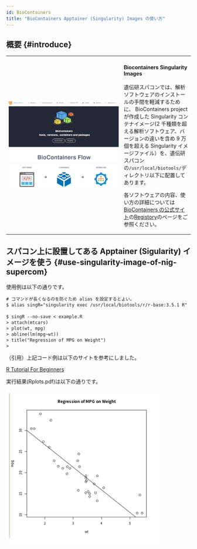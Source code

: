 ```yaml
---
id: BioContainers
title: "BioContainers Apptainer (Singularity) Images の使い方"
---
```


## 概要 {#introduce}


<table border="0">
<tr>
<td width="300">

![](biocontainers_top.png)

</td>
<td>
<h4>Biocontainers Singularity Images</h4>

遺伝研スパコンでは、解析ソフトウェアのインストールの手間を軽減するために、
BioContainers project が作成した Singularity コンテナイメージ(2 千種類を超える解析ソフトウェア、バージョンの違いを含め 9 万個を超える Singularity イメージファイル）を、遺伝研スパコンの`/usr/local/biotools/`ディレクトリ以下に配置してあります。

各ソフトウェアの内容、使い方の詳細については [BioContainers の公式サイト](https://biocontainers.pro)の[Registory](https://biocontainers.pro/registry )のページをご参照ください。

</td>
</tr>
</table>


## スパコン上に設置してある Apptainer (Sigularity) イメージを使う {#use-singularity-image-of-nig-supercom}
 

使用例は以下の通りです。
```
# コマンドが長くなるのを防ぐため alias を設定するとよい。
$ alias singR="singularity exec /usr/local/biotools/r/r-base:3.5.1 R"

$ singR --no-save < example.R
> attach(mtcars)
> plot(wt, mpg)
> abline(lm(mpg~wt))
> title("Regression of MPG on Weight")
>

```

（引用）上記コード例は以下のサイトを参考にしました。

[R Tutorial For Beginners](https://www.statmethods.net/r-tutorial/index.html)

実行結果(Rplots.pdf)は以下の通りです。

![figure](singurarity.PNG)


